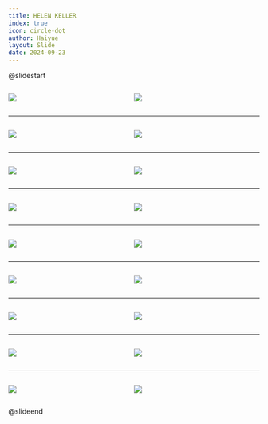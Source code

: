 ```yaml
---
title: HELEN KELLER
index: true
icon: circle-dot
author: Haiyue
layout: Slide
date: 2024-09-23
---
```

 
@slidestart

<div style="display:flex">
<div style="flex:1">

![](/reading/english/Level-P/HELEN%20KELLER/001.webp)
</div>
<div style="flex:1">

![](/reading/english/Level-P/HELEN%20KELLER/002.webp)
</div>
</div>

---

<div style="display:flex">
<div style="flex:1">

![](/reading/english/Level-P/HELEN%20KELLER/003.webp)
</div>
<div style="flex:1">

![](/reading/english/Level-P/HELEN%20KELLER/004.webp)
</div>
</div>

---

<div style="display:flex">
<div style="flex:1">

![](/reading/english/Level-P/HELEN%20KELLER/005.webp)
</div>
<div style="flex:1">

![](/reading/english/Level-P/HELEN%20KELLER/006.webp)
</div>
</div>

---

<div style="display:flex">
<div style="flex:1">

![](/reading/english/Level-P/HELEN%20KELLER/007.webp)
</div>
<div style="flex:1">

![](/reading/english/Level-P/HELEN%20KELLER/008.webp)
</div>
</div>

---

<div style="display:flex">
<div style="flex:1">

![](/reading/english/Level-P/HELEN%20KELLER/009.webp)
</div>
<div style="flex:1">

![](/reading/english/Level-P/HELEN%20KELLER/010.webp)
</div>
</div>

---

<div style="display:flex">
<div style="flex:1">

![](/reading/english/Level-P/HELEN%20KELLER/011.webp)
</div>
<div style="flex:1">

![](/reading/english/Level-P/HELEN%20KELLER/012.webp)
</div>
</div>

---

<div style="display:flex">
<div style="flex:1">

![](/reading/english/Level-P/HELEN%20KELLER/013.webp)
</div>
<div style="flex:1">

![](/reading/english/Level-P/HELEN%20KELLER/014.webp)
</div>
</div>

---

<div style="display:flex">
<div style="flex:1">

![](/reading/english/Level-P/HELEN%20KELLER/015.webp)
</div>
<div style="flex:1">

![](/reading/english/Level-P/HELEN%20KELLER/016.webp)
</div>
</div>

---

<div style="display:flex">
<div style="flex:1">

![](/reading/english/Level-P/HELEN%20KELLER/017.webp)
</div>
<div style="flex:1">

![](/reading/english/Level-P/HELEN%20KELLER/018.webp)
</div>
</div>

@slideend